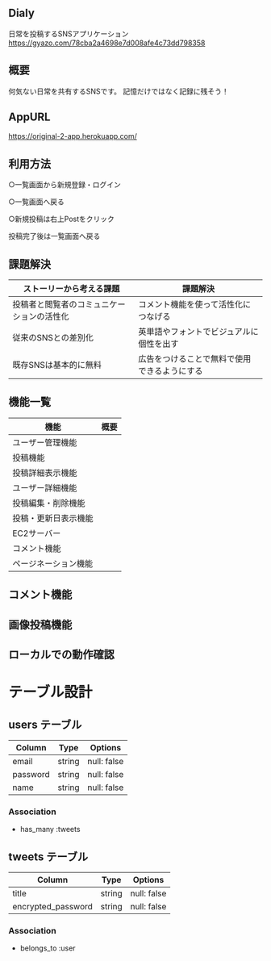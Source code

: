 ## Dialy
日常を投稿するSNSアプリケーション
https://gyazo.com/78cba2a4698e7d008afe4c73dd798358
## 概要
何気ない日常を共有するSNSです。
記憶だけではなく記録に残そう！
## AppURL
https://original-2-app.herokuapp.com/
## 利用方法
○一覧画面から新規登録・ログイン

○一覧画面へ戻る

○新規投稿は右上Postをクリック

投稿完了後は一覧画面へ戻る
## 課題解決
|       ストーリーから考える課題           |              課題解決              | 
| ---------------------------------    | -------------------------------   | 
| 投稿者と閲覧者のコミュニケーションの活性化  | コメント機能を使って活性化につなげる    | 
| 従来のSNSとの差別化                     |英単語やフォントでビジュアルに個性を出す  | 
| 既存SNSは基本的に無料                    |広告をつけることで無料で使用できるようにする|
## 機能一覧
|  機能              |    概要    |
|------------------ |-----------|
| ユーザー管理機能     |           |
| 投稿機能            |
| 投稿詳細表示機能     |
| ユーザー詳細機能     |
| 投稿編集・削除機能    |
| 投稿・更新日表示機能  |
| EC2サーバー         |
| コメント機能         |
|ページネーション機能   |

## コメント機能

## 画像投稿機能

## ローカルでの動作確認



# テーブル設計

## users テーブル

| Column     | Type   | Options     |
| ---------- | ------ | ----------- |
| email      | string | null: false |
| password   | string | null: false |
| name       | string | null: false |


### Association

- has_many :tweets

## tweets テーブル

| Column             | Type          | Options     |
| ------------------ | ------------- | ----------- |
| title              | string        | null: false |
| encrypted_password | string        | null: false |


### Association

- belongs_to :user